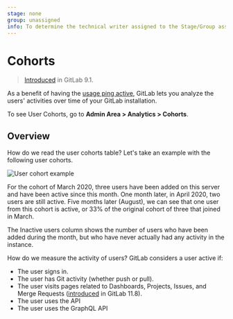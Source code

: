 ```yaml
---
stage: none
group: unassigned
info: To determine the technical writer assigned to the Stage/Group associated with this page, see https://about.gitlab.com/handbook/engineering/ux/technical-writing/#designated-technical-writers
---
```


# Cohorts

> [Introduced](https://gitlab.com/gitlab-org/gitlab-foss/-/issues/23361) in GitLab 9.1.

As a benefit of having the [usage ping active](../settings/usage_statistics.md),
GitLab lets you analyze the users' activities over time of your GitLab installation.

To see User Cohorts, go to **Admin Area > Analytics > Cohorts**.

## Overview

How do we read the user cohorts table? Let's take an example with the following
user cohorts.

![User cohort example](img/cohorts_v13_4.png)

For the cohort of March 2020, three users have been added on this server and have
been active since this month. One month later, in April 2020, two users are
still active. Five months later (August), we can see that one user from this cohort
is active, or 33% of the original cohort of three that joined in March.

The Inactive users column shows the number of users who have been added during
the month, but who have never actually had any activity in the instance.

How do we measure the activity of users? GitLab considers a user active if:

- The user signs in.
- The user has Git activity (whether push or pull).
- The user visits pages related to Dashboards, Projects, Issues, and Merge Requests ([introduced](https://gitlab.com/gitlab-org/gitlab-foss/-/issues/54947) in GitLab 11.8).
- The user uses the API
- The user uses the GraphQL API
